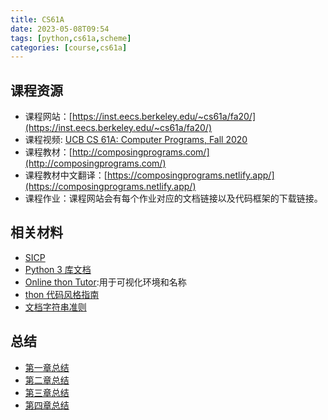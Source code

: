 ```yaml
---
title: CS61A
date: 2023-05-08T09:54 
tags: [python,cs61a,scheme] 
categories: [course,cs61a]
---
```



## 课程资源

-   课程网站：[https://inst.eecs.berkeley.edu/~cs61a/fa20/](https://inst.eecs.berkeley.edu/~cs61a/fa20/)
-   课程视频: [UCB CS 61A: Computer Programs, Fall 2020](https://www.bilibili.com/video/BV1s3411G7yM/?spm_id_from=333.337.search-card.all.click&vd_source=196e9da8ee49a7879635d5a22229e6b3)
-   课程教材：[http://composingprograms.com/](http://composingprograms.com/)
-   课程教材中文翻译：[https://composingprograms.netlify.app/](https://composingprograms.netlify.app/)
-   课程作业：课程网站会有每个作业对应的文档链接以及代码框架的下载链接。

## 相关材料

- [SICP](http://mitpress.mit.edu/sicp)
- [Python 3 库文档](http://docs.python.org/py3k/library/index.html)
- [Online thon Tutor](http://composingprograms.com/tutor.html):用于可视化环境和名称
- [thon 代码风格指南](http://www.thon.org/dev/peps/pep-0008)
- [文档字符串准则](http://www.python.org/dev/peps/pep-0257/)

## 总结

- [第一章总结](../c1/)
- [第二章总结](../c2/)
- [第三章总结](../c3/)
- [第四章总结](../c4/)